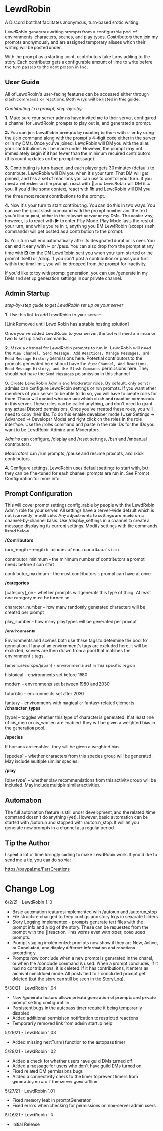 # LewdRobin
A Discord bot that facilitates anonymous, turn-based erotic writing. 

LewdRobin generates writing prompts from a configurable pool of environments, characters, scenes, and play types. Contributors then join my prompts anonymously and are assigned temporary aliases which their writing will be posted under.

With the prompt as a starting point, contributors take turns adding to the story. Each contributor gets a configurable amount of time to write before the turn passes to the next person in line.

## User Guide
All of LewdRobin's user-facing features can be accessed either through slash commands or reactions. Both ways will be listed in this guide.

*Contributing to a prompt, step-by-step*

**1.**  Make sure your server admins have invited me to their server, configured a channel for LewdRobin prompts to play out in, and generated a prompt.

**2.**  You can join LewdRobin prompts by reacting to them with ✅ or by using the /join command along with the prompt's 4-digit code either in the server or in my DMs. Once you've joined, LewdRobin will DM you with the alias your contributions will be made under. However, the prompt may not immediately begin if it has fewer than the minimum required contributors (this count updates on the prompt message).

**3.**  Contributing is turn-based, and each player gets 30 minutes (default) to contribute. LewdRobin will DM you when it's your turn. That DM will get pinned, and has a set of reacitons you can use to control your turn. If you need a refresher on the prompt, react with 📝 and LewdRobin will DM it to you. If you'd like some context, react with 📚 and LewdRobin will DM you the three most recent contributions to the prompt.

**4.**  Now it's your turn to start contributing. You can do this in two ways. You can use the /post slash command with the prompt number and the text you'd like to post, either in the relevant server or my DMs. The easier way, however, is to react with ▶️ to enter Play Mode. Play Mode lasts the rest of your turn, and while you're in it, anything you DM LewdRobin (except slash commands) will get posted as a contribution to the prompt.

**5.**  Your turn will end automatically after its designated duration is over. You can end it early with ⏩ or /pass. You can also drop from the prompt at any time with ❎ (on the DM LewdRobin sent you when your turn started or the prompt itself) or /drop. If you don't post a contribution or pass your turn within the time limit, you will be dropped from the prompt for inactivity.

If you'd like to toy with prompt generation, you can use /generate in my DMs and set up generation settings in our private channel.

## Admin Startup
*step-by-step guide to get LewdRobin set up on your server*

**1.**  Use this link to add LewdRobin to your server:

\[Link Removed until Lewd Robin has a stable hosting solution\]

Once you've added LewdRobin to your server, the bot will need a minute or two to set up slash commands.

**2.**  Make a channel for LewdRobin prompts to run in. LewdRobin will need the `View Channel, Send Message, Add Reactions, Manage Messages, and Read Message History` permissions here. Potential contributors to the prompts generated here should have the `View Channel, Add Reactions, Read Message History, and Use Slash Commands` permissions here. They should *not* have the `Send Messages` persmission in this channel.

**3.**  Create LewdRobin Admin and Moderator roles. By default, only server admins can configure LewdRobin settings or run prompts. If you want other members of your server to be able to do so, you will have to create roles for them. These will control who can use which slash and reaction commands in this server. These roles can be called anything, and don't need to grant any actual Discord permissions. Once you've created these roles, you will need to copy their IDs. To do this enable developer mode (User Settings -> Advanced -> Developer Mode) and right click on the roles in the role interface. Use the /roles command and paste in the role IDs for the IDs you want to be LewdRobin Admins and Moderators.

*Admins* can configure, /display and /reset settings, /ban and /unban_all contributors.

*Moderators* can /run prompts, /pause and resume prompts, and /kick contributors.

**4.**  Configure settings. LewdRobin uses default settings to start with, but they can be fine-tuned for each channel prompts are run in. See Prompt Configuration for more info.

## Prompt Configuration

This will cover prompt settings configurable by people with the LewdRobin Admin role for your server. All settings have a server-wide default which is not (currently) modifiable. Any adjustments to settings are made on a channel-by-channel basis. Use /display_settings in a channel to create a message displaying its current settings. Modify settings with the commands listed below.

**/Contributors**

  turn_length – length in minutes of each contributor's turn
  
  contributor_minimum – the minimum number of contributors a prompt needs before it can start  
  
  contributor_maximum – the most contributors a prompt can have at once
  
**/categories**  

  \[category\]\_on – whether prompts will generate this type of thing. At least one category must be turned on.  

  character_number – how many randomly generated characters will be created per prompt  
  
  play_number – how many play types will be generated per prompt

**/environments**

Environments and scenes both use these tags to determine the pool for generation. If any of an environment's tags are excluded here, it will be excluded; scenes are then drawn from a pool that matches the environment's tags.  

  \[america/europe/japan\] - environments set in this specific region  
  
  historical – environments set before 1980  
  
  modern – environments set between 1980 and 2030  
  
  futuristic – environments set after 2030  
  
  fantasy – environments with magical or fantasy-related elements
**/character_types**  

  \[type\] – toggles whether this type of character is generated. If at least one of cis_men or cis_women are enabled, they will be given a weighted bias in the generation pool.

**/species**

If humans are enabled, they will be given a weighted bias.  

  \[species\] – whether characters from this species group will be generated. May include multiple similar species.

**/play**  

  \[play type\] – whether play recommendations from this activity group will be included. May include multiple similar activities.
  
## Automation

The full automation feature is still under development, and the related /time command doesn't do anything (yet). However, basic automation can be started with /autorun and stopped with /autorun_stop. It will let you generate new prompts in a channel at a regular period.

## Tip the Author

I spent a lot of time lovingly coding to make LewdRobin work. If you'd like to send me a tip, you can do so via:

<https://paypal.me/FaraCreations>

# Change Log
6/2/21 - LewdRobin 1.10
 - Basic automation features implemented with /autorun and /autorun_stop
 - File structure changed to keep configs and story logs in separate folders
 - Story Logging implemented - prompts generate text files with the prompt info and a log of the story. These can be requested from the prompt with the 📜 reaction. This works even with older, concluded prompts.
 - Prompt staging implemented: prompts now show if they are New, Active, or Concluded, and display different information and reactions accordingly.
 - Prompts now conclude when a new prompt is generated in the chanel, or when the /conclude command is used. When a prompt concludes, if it had no contributions, it is deleted. If it has contributions, it enters an archival concldued mode. All posts tied to a concluded prompt get deleted (but the story can still be seen in the Story Log).

5/30/21 - LewdRobin 1.04
 - New /generate feature allows private generation of prompts and private prompt setting configuration
 - Persistent bugs in the autopass timer require it being temporarily disabled
 - Added additional permisison notification to restricted reactions
 - Temporarily removed link from admin startup help

5/29/21 - LewdRobin 1.03
 - Added missing nextTurn() function to the autopass timer

5/28/21 - LewdRobin 1.02
 - Added a check for whether users have guild DMs turned off
 - Added a message for users who don't have guild DMs turned on
 - Fixed related DM permissions bugs
 - Added a connectivity check to the timer to prevent timers from generating errors if the server goes offline

5/27/21 - LewdRobin 1.01
 - Fixed memory leak in promptGenerator
 - Fixed errors when checking for permissions on non-server admin users

5/26/21 - LewdRobin 1.0 
 - Initial Release
